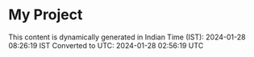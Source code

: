 # My Project

This content is dynamically generated in Indian Time (IST): 2024-01-28 08:26:19 IST
Converted to UTC: 2024-01-28 02:56:19 UTC
